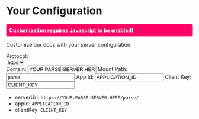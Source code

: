 # Your Configuration

<noscript>
<p style='padding:8px;color:#fff;background:#f06;border-radius:4px;font-weight:bold'>Customization requires Javascript to be enabled!</p>
</noscript>
Customize our docs with your server configuration.

Protocol:<br/>
<select id='parse-server-custom-protocol' class='custom-server-option' style='border:none' title='Set your access protocol here.'>
    <option value='https'>https</option>
    <option value='http'>http</option>
</select><br/>
Domain:
<input id='parse-server-custom-url' class='custom-server-option' type='text' placeholder='your.domain.com, your.domain.com:1337' value='YOUR.PARSE-SERVER.HERE' title='Set your parse server domain here.'>
Mount Path:
<input id='parse-server-custom-mount' class='custom-server-option' type='text' placeholder='your-mount-path, /your-mount-path/' value='parse' title='Set your mount path here.'>
App Id:
<input id='parse-server-custom-appid' class='custom-server-option' type='text' placeholder='your-app-id-here' value='APPLICATION_ID' title='Set your app id here.'>
Client Key:
<input id='parse-server-custom-clientkey' class='custom-server-option' type='text' placeholder='your-client-key-here' value='CLIENT_KEY' title='Set your client here here.'>

- serverUrl: <code class="highlighter-rouge"><span class="custom-parse-server-protocol">https</span>://<span class="custom-parse-server-url">YOUR.PARSE-SERVER.HERE</span><span class="custom-parse-server-mount">/parse/</span></code>
- appId: <code class="highlighter-rouge"><span class="custom-parse-server-appid">APPLICATION_ID</span></code>
- clientKey: <code class="highlighter-rouge"><span class="custom-parse-server-clientkey">CLIENT_KEY</span></code>